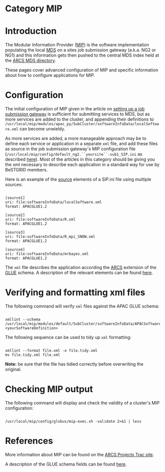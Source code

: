 # Category MIP

# Introduction

The Modular Information Provider ([MIP](https://reannz.atlassian.net/wiki/pages/createpage.action?spaceKey=BeSTGRID&title=MIP&linkCreation=true&fromPageId=3818228789)) is the software implementation populating the local [MDS](/wiki/spaces/BeSTGRID/pages/3818228972) on a sites job submission gateway (a.k.a. NG2 or NG1) and this information gets then pushed to the central MDS index held at the [ARCS MDS directory](http://www.sapac.edu.au/webmds/).

These pages cover advanced configuration of MIP and specific information about how to configure applications for MIP.

# Configuration

The initial configuration of MIP given in the article on [setting up a job submission gateway](/wiki/spaces/BeSTGRID/pages/3818228585) is sufficient for submitting services to MDS, but as more services are added to the cluster, and appending their definitions to `/usr/local/mip/modules/apac_py/SubCluster/softwareInfoData/localSoftware.xml` can become unwieldy.

As more services are added, a more manageable approach may be to define each service or application in a separate `xml` file, and add these files as source in the job submission gateway's MIP configuration file (`/usr/local/mip/config/default_ng2.``yoursite``-sub1_SIP.ini` as described [here](/wiki/spaces/BeSTGRID/pages/3818228585#SettingupanNG2-CreateConfigfile)). Most of the articles in this category should be giving you the xml necessary to describe each application in a standard way for use by BeSTGRID members.

Here is an example of the [source](https://reannz.atlassian.net/wiki/pages/createpage.action?spaceKey=BeSTGRID&title=source&linkCreation=true&fromPageId=3818228789) elements of a SIP.ini file using multiple sources:

``` 

[source1]
uri: file:softwareInfoData/localSoftware.xml
format: APACGLUE1.2

[source2]
uri: file:softwareInfoData/R.xml
format: APACGLUE1.2

[source3]
uri: file:softwareInfoData/R_mpi_SNOW.xml
format: APACGLUE1.2

[source4]
uri: file:softwareInfoData/mrbayes.xml
format: APACGLUE1.2

```

The `xml` file describes the application according the [ARCS](https://reannz.atlassian.net/wiki/pages/createpage.action?spaceKey=BeSTGRID&title=ARCS&linkCreation=true&fromPageId=3818228789) extension of the [GLUE](https://reannz.atlassian.net/wiki/pages/createpage.action?spaceKey=BeSTGRID&title=GLUE&linkCreation=true&fromPageId=3818228789) schema. A description of the relevant elements can be found [here](https://projects.arcs.org.au/trac/systems/wiki/InfoSystems/GridAustraliaGlueFieldsPolicy).

# Verifying and formatting xml files

The following command will verify `xml` files against the APAC GLUE schema: 

``` 

xmllint --schema /usr/local/mip/modules/default/SubCluster/softwareInfoData/APACSoftwareSubSchemaR2.xsd <yourSoftwareDefinition>

```

The following sequence can be used to tidy up `xml` formatting:

``` 

xmllint --format file.xml -o file.tidy.xml
mv file.tidy.xml file.xml

```

**Note:** be sure that the file has tidied correctly before overwriting the original.

# Checking MIP output

The following command will display and check the validity of a cluster's MIP configuration:

``` 

/usr/local/mip/config/globus/mip-exec.sh -validate 2>&1 | less

```

# References

More information about MIP can be found on the [ARCS Projects Trac site](https://projects.arcs.org.au/trac/systems/wiki/InfoSystems/InstallConfigSteps).

A description of the GLUE schema fields can be found [here](https://projects.arcs.org.au/trac/systems/wiki/InfoSystems/GridAustraliaGlueFieldsPolicy).
